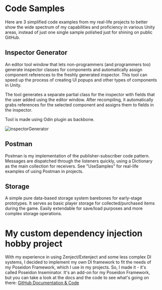 
# Code Samples

Here are 3 simplified code examples from my real-life projects to better show the wide spectrum of my capabilities and proficiency in various Unity areas, instead of just one single sample polished just for shining on public GitHub.

## Inspector Generator
An editor tool window that lets non-programmers (and programmers too) generate inspector classes for components and automatically assign component references to the freshly generated inspector. This tool can speed up the process of creating UI popups and other types of components in Unity.

The tool generates a separate partial class for the inspector with fields that the user added using the editor window. After recompiling, it automatically grabs references for the selected component and assigns them to fields in the inspector.

Tool is made using Odin plugin as backbone.

![inspectorGenerator](https://github.com/Muciojad/CodeSamples/assets/10184394/e519edb4-b5f3-4a85-a2e3-9b89d639857d)


## Postman

Postman is my implementation of the publisher-subscriber code pattern. Messages are dispatched through the listeners quickly, using a Dictionary as the main collection for receivers. See "UseSamples" for real-life examples of using Postman in projects.

## Storage

A simple pure data-based storage system barebones for early-stage prototypes. It serves as basic player storage for collected/purchased items during the game. Easily extendable for save/load purposes and more complex storage operations.

# My custom dependency injection hobby project
With my experience in using Zenject/Extenject and some less complex DI systems, I decided to implement my own DI framework to fit the needs of my Poseidon Framework, which I use in my projects. So, I made it - it's called Poseidon Inseminator. It's an add-on for my Poseidon Framework, but you can take a look at the docs and the code to see what's going on there:
[GitHub Documentation & Code](https://github.com/Poseidon-tools/Poseidon-Inseminator)
